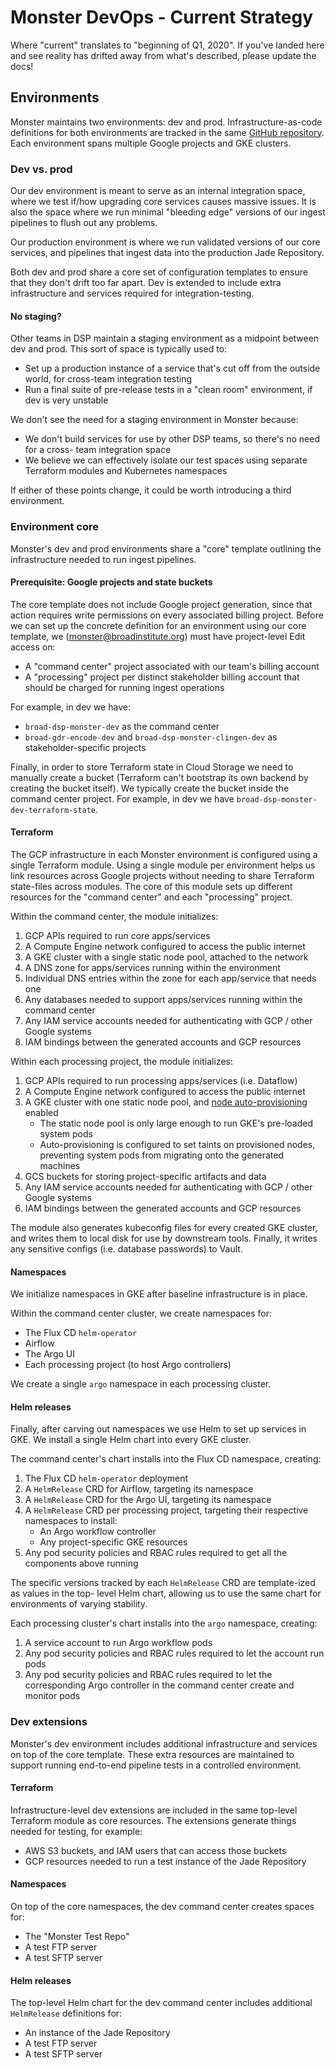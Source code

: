 # Monster DevOps - Current Strategy
Where "current" translates to "beginning of Q1, 2020". If you've landed here
and see reality has drifted away from what's described, please update the docs!

## Environments
Monster maintains two environments: dev and prod. Infrastructure-as-code definitions for
both environments are tracked in the same [GitHub repository](https://github.com/broadinstitute/dsp-monster-core-infrastructure/).
Each environment spans multiple Google projects and GKE clusters.

### Dev vs. prod
Our dev environment is meant to serve as an internal integration space, where we test
if/how upgrading core services causes massive issues. It is also the space where we run
minimal "bleeding edge" versions of our ingest pipelines to flush out any problems.

Our production environment is where we run validated versions of our core services, and
pipelines that ingest data into the production Jade Repository.

Both dev and prod share a core set of configuration templates to ensure that they don't
drift too far apart. Dev is extended to include extra infrastructure and services required
for integration-testing.

#### No staging?
Other teams in DSP maintain a staging environment as a midpoint between dev and prod.
This sort of space is typically used to:
* Set up a production instance of a service that's cut off from the outside world, for
  cross-team integration testing
* Run a final suite of pre-release tests in a "clean room" environment, if dev is very
  unstable

We don't see the need for a staging environment in Monster because:
* We don't build services for use by other DSP teams, so there's no need for a cross-
  team integration space
* We believe we can effectively isolate our test spaces using separate Terraform modules
  and Kubernetes namespaces

If either of these points change, it could be worth introducing a third environment.

### Environment core
Monster's dev and prod environments share a "core" template outlining the infrastructure
needed to run ingest pipelines.

#### Prerequisite: Google projects and state buckets
The core template does not include Google project generation, since that action requires
write permissions on every associated billing project. Before we can set up the concrete
definition for an environment using our core template, we (monster@broadinstitute.org) must
have project-level Edit access on:
* A "command center" project associated with our team's billing account
* A "processing" project per distinct stakeholder billing account that should be charged
  for running ingest operations

For example, in dev we have:
* `broad-dsp-monster-dev` as the command center
* `broad-gdr-encode-dev` and `broad-dsp-monster-clingen-dev` as stakeholder-specific projects

Finally, in order to store Terraform state in Cloud Storage we need to manually create a bucket
(Terraform can't bootstrap its own backend by creating the bucket itself). We typically create the
bucket inside the command center project. For example, in dev we have `broad-dsp-monster-dev-terraform-state`.

#### Terraform
The GCP infrastructure in each Monster environment is configured using a single Terraform module.
Using a single module per environment helps us link resources across Google projects without
needing to share Terraform state-files across modules. The core of this module sets up different
resources for the "command center" and each "processing" project.

Within the command center, the module initializes:
1. GCP APIs required to run core apps/services
2. A Compute Engine network configured to access the public internet
3. A GKE cluster with a single static node pool, attached to the network
4. A DNS zone for apps/services running within the environment
5. Individual DNS entries within the zone for each app/service that needs one
6. Any databases needed to support apps/services running within the command center
7. Any IAM service accounts needed for authenticating with GCP / other Google systems
8. IAM bindings between the generated accounts and GCP resources

Within each processing project, the module initializes:
1. GCP APIs required to run processing apps/services (i.e. Dataflow)
2. A Compute Engine network configured to access the public internet
3. A GKE cluster with one static node pool, and
   [node auto-provisioning](https://cloud.google.com/kubernetes-engine/docs/how-to/node-auto-provisioning)
   enabled
   * The static node pool is only large enough to run GKE's pre-loaded system pods
   * Auto-provisioning is configured to set taints on provisioned nodes, preventing
     system pods from migrating onto the generated machines
4. GCS buckets for storing project-specific artifacts and data
5. Any IAM service accounts needed for authenticating with GCP / other Google systems
6. IAM bindings between the generated accounts and GCP resources

The module also generates kubeconfig files for every created GKE cluster, and writes
them to local disk for use by downstream tools. Finally, it writes any sensitive configs
(i.e. database passwords) to Vault.

#### Namespaces
We initialize namespaces in GKE after baseline infrastructure is in place.

Within the command center cluster, we create namespaces for:
* The Flux CD `helm-operator`
* Airflow
* The Argo UI
* Each processing project (to host Argo controllers)

We create a single `argo` namespace in each processing cluster.

#### Helm releases
Finally, after carving out namespaces we use Helm to set up services in GKE. We install
a single Helm chart into every GKE cluster.

The command center's chart installs into the Flux CD namespace, creating:
1. The Flux CD `helm-operator` deployment
2. A `HelmRelease` CRD for Airflow, targeting its namespace
3. A `HelmRelease` CRD for the Argo UI, targeting its namespace
4. A `HelmRelease` CRD per processing project, targeting their respective namespaces to install:
   * An Argo workflow controller
   * Any project-specific GKE resources
5. Any pod security policies and RBAC rules required to get all the components above running

The specific versions tracked by each `HelmRelease` CRD are template-ized as values in the top-
level Helm chart, allowing us to use the same chart for environments of varying stability.

Each processing cluster's chart installs into the `argo` namespace, creating:
1. A service account to run Argo workflow pods
2. Any pod security policies and RBAC rules required to let the account run pods
3. Any pod security policies and RBAC rules required to let the corresponding Argo controller in
   the command center create and monitor pods

### Dev extensions
Monster's dev environment includes additional infrastructure and services on top of the
core template. These extra resources are maintained to support running end-to-end pipeline tests
in a controlled environment.

#### Terraform
Infrastructure-level dev extensions are included in the same top-level Terraform module as
core resources. The extensions generate things needed for testing, for example:
* AWS S3 buckets, and IAM users that can access those buckets
* GCP resources needed to run a test instance of the Jade Repository

#### Namespaces
On top of the core namespaces, the dev command center creates spaces for:
* The "Monster Test Repo"
* A test FTP server
* A test SFTP server

#### Helm releases
The top-level Helm chart for the dev command center includes additional `HelmRelease`
definitions for:
* An instance of the Jade Repository
* A test FTP server
* A test SFTP server

